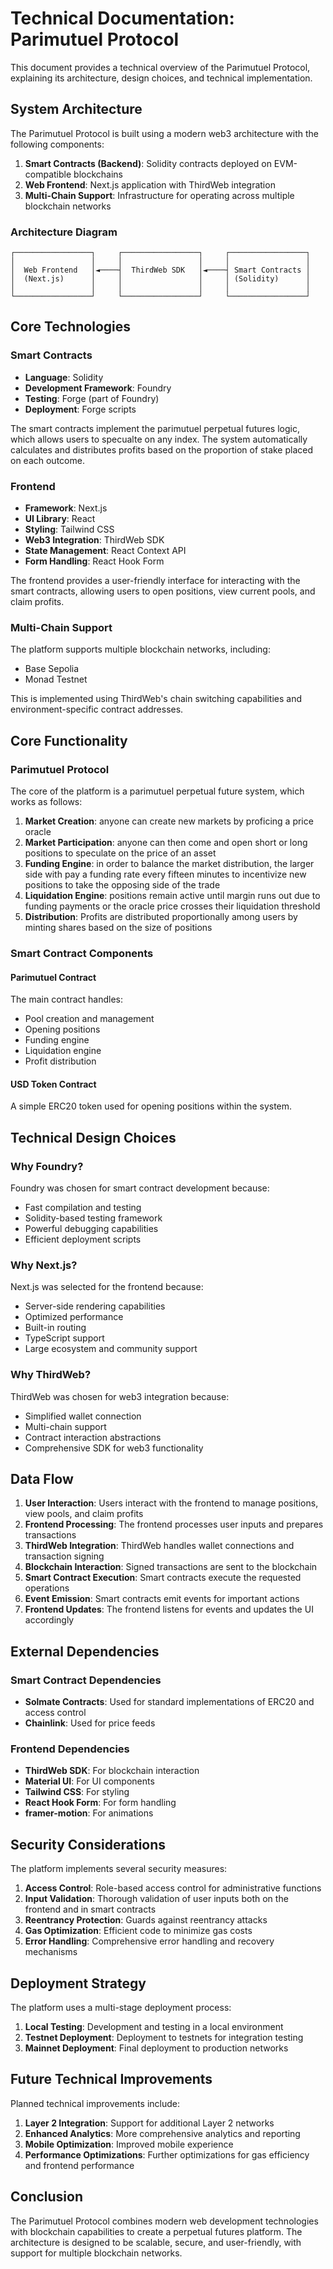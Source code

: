 # Technical Documentation: Parimutuel Protocol

This document provides a technical overview of the Parimutuel Protocol, explaining its architecture, design choices, and technical implementation.

## System Architecture

The Parimutuel Protocol is built using a modern web3 architecture with the following components:

1. **Smart Contracts (Backend)**: Solidity contracts deployed on EVM-compatible blockchains
2. **Web Frontend**: Next.js application with ThirdWeb integration
3. **Multi-Chain Support**: Infrastructure for operating across multiple blockchain networks

### Architecture Diagram

```
┌─────────────────┐     ┌─────────────────┐     ┌─────────────────┐
│                 │     │                 │     │                 │
│  Web Frontend   │◄────┤  ThirdWeb SDK   │◄────┤ Smart Contracts │
│  (Next.js)      │     │                 │     │ (Solidity)      │
│                 │     │                 │     │                 │
└─────────────────┘     └─────────────────┘     └─────────────────┘
```

## Core Technologies

### Smart Contracts

- **Language**: Solidity
- **Development Framework**: Foundry
- **Testing**: Forge (part of Foundry)
- **Deployment**: Forge scripts

The smart contracts implement the parimutuel perpetual futures logic, which allows users to specualte on any index. The system automatically calculates and distributes profits based on the proportion of stake placed on each outcome.

### Frontend

- **Framework**: Next.js
- **UI Library**: React
- **Styling**: Tailwind CSS
- **Web3 Integration**: ThirdWeb SDK
- **State Management**: React Context API
- **Form Handling**: React Hook Form

The frontend provides a user-friendly interface for interacting with the smart contracts, allowing users to open positions, view current pools, and claim profits.

### Multi-Chain Support

The platform supports multiple blockchain networks, including:

- Base Sepolia
- Monad Testnet

This is implemented using ThirdWeb's chain switching capabilities and environment-specific contract addresses.

## Core Functionality

### Parimutuel Protocol

The core of the platform is a parimutuel perpetual future system, which works as follows:

1. **Market Creation**: anyone can create new markets by proficing a price oracle
2. **Market Participation**: anyone can then come and open short or long positions to speculate on the price of an asset
3. **Funding Engine**: in order to balance the market distribution, the larger side with pay a funding rate every fifteen minutes to incentivize new positions to take the opposing side of the trade
4. **Liquidation Engine**: positions remain active until margin runs out due to funding payments or the oracle price crosses their liquidation threshold
5. **Distribution**: Profits are distributed proportionally among users by minting shares based on the size of positions

### Smart Contract Components

#### Parimutuel Contract

The main contract handles:

- Pool creation and management
- Opening positions
- Funding engine
- Liquidation engine
- Profit distribution

#### USD Token Contract

A simple ERC20 token used for opening positions within the system.

## Technical Design Choices

### Why Foundry?

Foundry was chosen for smart contract development because:

- Fast compilation and testing
- Solidity-based testing framework
- Powerful debugging capabilities
- Efficient deployment scripts

### Why Next.js?

Next.js was selected for the frontend because:

- Server-side rendering capabilities
- Optimized performance
- Built-in routing
- TypeScript support
- Large ecosystem and community support

### Why ThirdWeb?

ThirdWeb was chosen for web3 integration because:

- Simplified wallet connection
- Multi-chain support
- Contract interaction abstractions
- Comprehensive SDK for web3 functionality

## Data Flow

1. **User Interaction**: Users interact with the frontend to manage positions, view pools, and claim profits
2. **Frontend Processing**: The frontend processes user inputs and prepares transactions
3. **ThirdWeb Integration**: ThirdWeb handles wallet connections and transaction signing
4. **Blockchain Interaction**: Signed transactions are sent to the blockchain
5. **Smart Contract Execution**: Smart contracts execute the requested operations
6. **Event Emission**: Smart contracts emit events for important actions
7. **Frontend Updates**: The frontend listens for events and updates the UI accordingly

## External Dependencies

### Smart Contract Dependencies

- **Solmate Contracts**: Used for standard implementations of ERC20 and access control
- **Chainlink**: Used for price feeds

### Frontend Dependencies

- **ThirdWeb SDK**: For blockchain interaction
- **Material UI**: For UI components
- **Tailwind CSS**: For styling
- **React Hook Form**: For form handling
- **framer-motion**: For animations

## Security Considerations

The platform implements several security measures:

1. **Access Control**: Role-based access control for administrative functions
2. **Input Validation**: Thorough validation of user inputs both on the frontend and in smart contracts
3. **Reentrancy Protection**: Guards against reentrancy attacks
4. **Gas Optimization**: Efficient code to minimize gas costs
5. **Error Handling**: Comprehensive error handling and recovery mechanisms

## Deployment Strategy

The platform uses a multi-stage deployment process:

1. **Local Testing**: Development and testing in a local environment
2. **Testnet Deployment**: Deployment to testnets for integration testing
3. **Mainnet Deployment**: Final deployment to production networks

## Future Technical Improvements

Planned technical improvements include:

1. **Layer 2 Integration**: Support for additional Layer 2 networks
2. **Enhanced Analytics**: More comprehensive analytics and reporting
3. **Mobile Optimization**: Improved mobile experience
4. **Performance Optimizations**: Further optimizations for gas efficiency and frontend performance

## Conclusion

The Parimutuel Protocol combines modern web development technologies with blockchain capabilities to create a perpetual futures platform. The architecture is designed to be scalable, secure, and user-friendly, with support for multiple blockchain networks.

